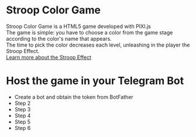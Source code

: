 <h1>Stroop Color Game</h1>
<div>Stroop Color Game is a HTML5 game developed with PIXI.js</div>
<div>The game is simple: you have to choose a color from the game stage according to the color's name that appears.</div>
<div>The time to pick the color decreases each level, unleashing in the player the Stroop Effect.</div>
<div><a href="https://en.wikipedia.org/wiki/Stroop_effect">Learn more about the Stroop Effect</a></div>
<h1>Host the game in your Telegram Bot</h1>
<ul>
    <li>Create a bot and obtain the token from BotFather</li>
    <li>Step 2</li>
    <li>Step 3</li>
    <li>Step 4</li>
    <li>Step 5</li>
    <li>Step 6</li>
</ul>
